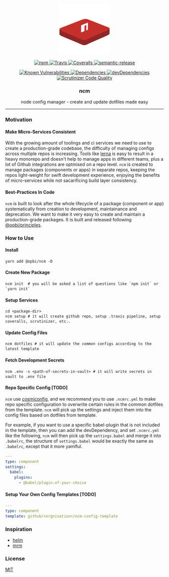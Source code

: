 <p align="center">
  <img alt="ncm" src="https://raw.githubusercontent.com/opbi/logo/master/ncm/ncm.svg?sanitize=true" width="160">
</p>

<p align="center">
  <a href="https://www.npmjs.com/package/@opbi/ncm">
    <img alt="npm" src="https://img.shields.io/npm/v/@opbi/ncm.svg">
  </a>
  <a href="https://travis-ci.org/opbi/ncm">
    <img alt="Travis" src="https://img.shields.io/travis/opbi/ncm/master.svg">
  </a>
  <a href="https://coveralls.io/github/opbi/ncm?branch=master">
    <img alt="Coveralls" src="https://img.shields.io/coveralls/github/opbi/ncm/master.svg">
  </a>
  <a href="https://github.com/semantic-release/semantic-release">
    <img alt="semantic-release" src="https://img.shields.io/badge/%20%20%F0%9F%93%A6%F0%9F%9A%80-semantic--release-e10079.svg">
  </a>
</p>

<p align="center">
  <a href="https://snyk.io/test/github/opbi/ncm">
    <img alt="Known Vulnerabilities" src="https://snyk.io/test/github/opbi/ncm/badge.svg">
  </a>
  <a href="https://david-dm.org/opbi/ncm">
    <img alt="Dependencies" src="https://img.shields.io/david/opbi/ncm.svg">
  </a>
  <a href="https://david-dm.org/opbi/ncm?type=dev">
    <img alt="devDependencies" src="https://img.shields.io/david/dev/opbi/ncm.svg">
  </a>
  <a href="https://scrutinizer-ci.com/g/opbi/ncm/?branch=master">
    <img alt="Scrutinizer Code Quality" src="https://img.shields.io/scrutinizer/g/opbi/ncm.svg">
  </a>
</p>

<h3 align="center">ncm</h3>
<p align="center">node config manager - create and update dotfiles made easy</p>

---

### Motivation

#### Make Micro-Services Consistent

With the growing amount of toolings and ci services we need to use to create a production-grade codebase, the difficulty of managing configs across multiple repos is increasing. Tools like [lerna](https://github.com/lerna/lerna) is easy to result in a heavy monorepo and doesn't help to manage apps in different teams, plus a lot of Github integrations are optmised on a repo level. `ncm` is created to manage packages (components or apps) in separate repos, keeping the repos light-weight for swift development experience, enjoying the benefits of micro-services while not sacarificing build layer consistency.

#### Best-Practices In Code

`ncm` is built to look after the whole lifecycle of a package (component or app) systematically from creation to development, maintainance and deprecation. We want to make it very easy to create and maintain a production-grade packages. It is built and released following [@opbi/principles](https://github.com/opbi/principles).


### How to Use

#### Install
```shell
yarn add @opbi/ncm -D
```

#### Create New Package

```shell
ncm init  # you will be asked a list of questions like `npm init` or `yarn init`
```


#### Setup Services
```
cd <package-dir>
ncm setup # it will create github repo, setup .travis pipeline, setup coveralls, scrutinizer, etc..
```

#### Update Config Files
```shell
ncm dotfiles # it will update the common configs according to the latest template
```

#### Fetch Development Secrets
```shell
ncm .env -s <path-of-secrets-in-vault> # it will write secrets in vault to .env file
```

#### Repo Specific Config [TODO]
`ncm` use [cosmiconfig](https://github.com/davidtheclark/cosmiconfig), and we recommend you to use `.ncmrc.yml` to make repo specific configuration to overwrite certain rules in the common dotfiles from the template. `ncm` will pick up the settings and inject them into the config files based on dotfiles from template.

For example, if you want to use a specific babel-plugin that is not included in the template, then you can add the devDependency, and set `.ncmrc.yml` like the following, `ncm` will then pick up the `settings.babel` and merge it into `.babelrc`, the structure of `settings.babel` would be exactly the same as `.babelrc`, except that it more yamlful.

```yml
---
type: component
settings:
  babel:
    plugins:
      - @babel/plugin-of-your-choice
```

#### Setup Your Own Config Templates [TODO]
```yml
---
type: component
template: github/<orgnisation>/ncm-config-template
```

### Inspiration
* [helm](https://github.com/helm/helm)
* [mrm](https://github.com/sapegin/mrm)

### License 
[MIT](License)
